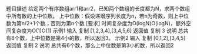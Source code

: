 题目描述
给定两个有序数组arr1和arr2，已知两个数组的长度都为N，求两个数组中所有数的上中位数。
上中位数：假设递增序列长度为n，若n为奇数，则上中位数为第n/2+1个数；否则为第n个数
[要求]
时间复杂度为O(logN)O(logN)，额外空间复杂度为O(1)O(1)
示例1
输入
复制
[1,2,3,4],[3,4,5,6]
返回值
复制
3
说明
总共有8个数，上中位数是第4小的数，所以返回3。
示例2
输入
复制
[0,1,2],[3,4,5]
返回值
复制
2
说明
总共有6个数，那么上中位数是第3小的数，所以返回2